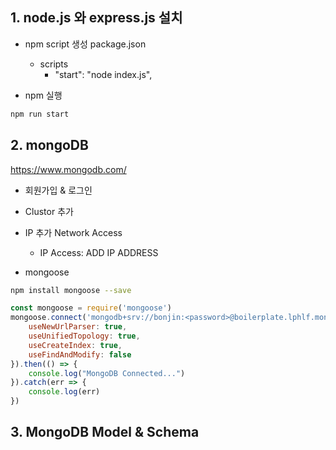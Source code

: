 
## 1. node.js 와 express.js 설치

- npm script 생성
package.json
    - scripts
        - "start": "node index.js",

- npm 실행
```bash
npm run start
```

## 2. mongoDB
https://www.mongodb.com/

- 회원가입 & 로그인
- Clustor 추가
- IP 추가
Network Access
    - IP Access: ADD IP ADDRESS
        
- mongoose
```bash
npm install mongoose --save
```

```js
const mongoose = require('mongoose')
mongoose.connect('mongodb+srv://bonjin:<password>@boilerplate.lphlf.mongodb.net/myFirstDatabase?retryWrites=true&w=majority', {
    useNewUrlParser: true,
    useUnifiedTopology: true,
    useCreateIndex: true,
    useFindAndModify: false
}).then(() => {
    console.log("MongoDB Connected...")
}).catch(err => {
    console.log(err)
})
```

## 3. MongoDB Model & Schema
